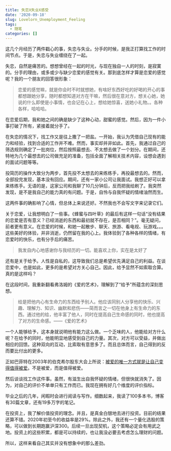 ```yaml
---
title: 失恋X失业X感受
date: '2020-09-18'
slug: Lovelorn_Unemployment_Feeling
tags:
  - 随笔
categories: []
---
```


这几个月经历了两件戳心的事，失恋与失业。分手的时候，是我正打算找工作的时间节点。于是，失恋与失业缠绕在了一起。

失恋，自然是痛苦的。想想曾经在一起的时光，与现在独自一人的时刻，是寂寞的。分手的理由，或多或少与缺少恋爱的感觉有关。那到底怎样才算是恋爱的感觉呢？我的一个朋友的回答很形象：

> 恋爱的感觉嘛，就是你会时不时就想她，有啥好东西好吃的好喝的开心的事都想跟她分享，随时都想知道对方在干嘛，然后很在意对方，想关心她，她说的什么即使是小事情，也会记在心上，想给她惊喜，送她小礼物。。各种各样，哈哈哈。

在恋爱后期，我和她之间的确是缺少了这种心动，甜蜜的感觉。然后，因为一件小事打破了所有，紧接着就分手了。

在失恋的情况下，找工作又是往上撒了一把盐。一开始，我认为凭借自己现有的能力和经验，找到合适的工作并不难。然而，事实却并非如此。首先，我通过自己的筛选规则确定了一批岗位，然后按照最想去、不太想去做了一个划分。在期间，还特地为几个最想去的公司做充足的准备，包括全面了解相关技术内容，设想会遇到的面试问题等等。

投简历的操作大致分为两步，首先投不太想去的来练练手，再投最想去的。然而，全部投完发现，基本没有回应。期间，还有一家小公司让我面试。我想正好可以拿来练练手。无语的是，这家公司和我聊了10几分钟后，反而把我给刷了。我突然发现，是不是我自己的能力真的有问题。于是，自怜与自我怀疑的情绪油然而生。

这两件事的确影响了心情，但总体上来说还好。不然我也不会写文字来记录它们。

关于恋爱，让我想明白了一些事。《蜂蜜与四叶草》的最后有这样一句话“没有结果的恋爱是否有意义？已经消逝的东西和最初就不存在，是否相同？”。毫无疑问，前者更有意义。在恋爱的时候，和她一起散步、聊天、旅游、看电视、玩游戏。。。这些美好的体验，并非消逝，仍然留在我的心上。我体验到了各种各样的情绪，有恋爱时的快乐，也有分手后的痛苦。

> 我发自内心地感谢你与我经历的一切。能喜欢上你，实在是太好了

还有是关于给予。人性是自私的，这导致我们总是希望优先满足自己的利益。在谈恋爱中，也是如此，更多的是希望对方关心自己。因此，给予显然不如索取合算。真的是这样吗？

在这段时间，我重新翻看弗洛姆的《爱的艺术》，理解到了“给予"所蕴含的深刻思想。

> 给是把他内心有生命力的东西给予别人。他应该同别人分享他的快乐、兴趣、理解力、知识、幽默和悲伤——简而言之一切在他身上有生命力的东西。通过他的给，他丰富了他人，同时在提高自己生命感的同时，他也提高了对方的生命感。——《爱的艺术》

一个人能够给予，这本身就说明他有能力这么做。一个乏味的人，他能给对方什么呢？在给予的同时，他能明显地感受到自己的力量。其次，对方可以受益，并做出相应的回馈。这种双向的互动，比索取有意思多了。而且总体而言，自己得到的反而要比付出的更多。

正如巴菲特在2003年的伯克希尔股东大会上所说：[被爱的唯一方式就是让自己变得值得被爱](https://github.com/wuxiaoda/BRK-Annual-Meeting/blob/master/2003/2003%E5%B9%B4%E4%BC%AF%E5%85%8B%E5%B8%8C%E5%B0%94%E8%82%A1%E4%B8%9C%E5%A4%A7%E4%BC%9AQ%26A%20%E4%B8%8A%E5%8D%88%E5%9C%BA%EF%BC%88%E4%B8%8B%EF%BC%89.md)。不是被爱，而是值得被爱。

然后谈谈找工作这件事。虽然，有滋生出自我怀疑的情绪，但很快就消失了。因为，对自己的评价不单单只有工作而已。我现在拥有好几个维度的评价指标。

毕业之后的几年，闲暇时会进行阅读与写作。细数起来，我读了100多本书，博客有30篇文章，还有19多万字的笔记。

在投资上，我了解价值投资的理念。并且，是真金白银地去进行投资。目前的结果还算不错。2020年初至今的收益率是29%。除此之外，我还有一个量化选股的策略，可以做到长期跑赢沪深300。后续一旦出现契机，这个策略必定会有用武之地。投资上的这些积累，都是可以持续的，也让我没必要去考虑怎么理财的问题。

所以，这样来看自己其实并没有想象中的那么差劲。
